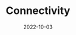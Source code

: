 ﻿---
title: Connectivity
toc: false
type: specs
layout:  package
date: "2022-10-03"
draft: false
specification: VEC
version: 2.0.1
documentType: "Recommendation"
elementType:  Package
menu:
  VEC-2.0.1:    
    identifier: connectivity
    weight: 1010 

# Prev/next pager order (if `docs_section_pager` enabled in `params.toml`)
weight: 1010
---

